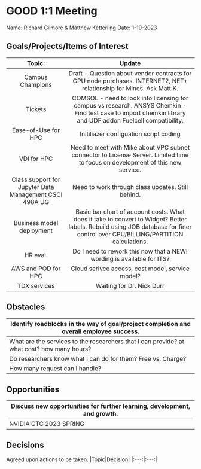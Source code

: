 # GOOD 1:1 Meeting 
Name: Richard Gilmore & Matthew Ketterling
Date: 1-19-2023
## Goals/Projects/Items of Interest 
|Topic:|Update|
|:---:|:---:|
|Campus Champions | Draft - Question about vendor contracts for GPU node purchases. INTERNET2, NET+ relationship for Mines. Ask Matt K.
|Tickets| COMSOL - need to look into licensing for campus vs research. ANSYS Chemkin - Find test case to import chemkin library and UDF addon Fuelcell compatibility.
|Ease-of-Use for HPC| Initiliazer configuation script coding|
|VDI for HPC| Need to meet with Mike about VPC subnet connector to License Server. Limited time to focus on development of this new service.
|Class support for Jupyter Data Management CSCI 498A UG| Need to work through class updates. Still behind.
|Business model deployment| Basic bar chart of account costs. What does it take to convert to Widget? Better labels. Rebuild using JOB database for finer control over CPU/BILLING/PARTITION calculations.
|HR eval. | Do I need to rework this now that a NEW! wording is available for ITS?
|AWS and POD for HPC | Cloud serivce access, cost model, service model?
|TDX services| Waiting for Dr. Nick Durr

## Obstacles
|Identify roadblocks in the way of goal/project completion and overall employee success.|
|---|
|What are the services to the researchers that I can provide? at what cost? how many hours?
|Do researchers know what I can do for them? Free vs. Charge?|
|How many request can I handle?|Depends on if the software is build? depth and complexity of the model to load? Am I familar enough with the science domain to be useful.|


## Opportunities 
|Discuss new opportunities for further learning, development, and growth.|
|---|
|NVIDIA GTC 2023 SPRING| March 20-23. Reschedule 1-1 for next week to another time. Friday? I'll pass on any relavant material. LIVE session sign up this week! Vender opportunities? 

## Decisions
Agreed upon actions to be taken.
|Topic|Decision|
|:---:|:---:|

